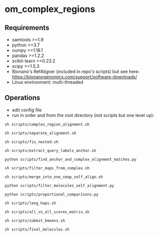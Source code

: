 # om_complex_regions

## Requirements

* samtools >=1.9
* python >=3.7
* numpy >=1.18.1
* pandas >=1.2.2
* scikit-learn >=0.23.2
* scipy >=1.5.3
* Bionano's RefAligner (included in repo's scripts) but see here: https://bionanogenomics.com/support/software-downloads/
* Linux environment: multi-threaded

## Operations

* edit config file
* run in order and from the root directory (not scripts but one level up):

```
sh scripts/complex_region_alignment.sh

sh scripts/separate_alignment.sh

sh scripts/fix_nested.sh

sh scripts/extract_query_labels_anchor.sh

python scripts/find_anchor_and_complex_alignment_matches.py

sh scripts/filter_maps_from_complex.sh

sh scripts/merge_into_one_cmap_self_align.sh

python scripts/filter_molecules_self_alignment.py

python scripts/proportional_comparisons.py

sh scripts/long_haps.sh

sh scripts/all_vs_all_scores_matrix.sh

sh scripts/submit_kmeans.sh

sh scripts/final_molecules.sh
```
